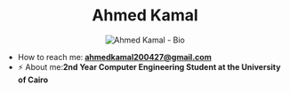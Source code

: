 <h1 align="center">Ahmed Kamal</h1>
<p align="center">
  <img src="https://readme-typing-svg.demolab.com/?lines=Hi%2C+I+am+Ahmed+Kamal+<3;Computer+Engineering+Student;Currently+I+am+in+my+Second+year&font=Fira%20Code&center=true&width=500&height=100&duration=4000&pause=50" alt="Ahmed Kamal - Bio">
</p>
<ul>
  <li> How to reach me:<b> <a href="mailto:ahmedkamal200427@gmail.com">ahmedkamal200427@gmail.com</a></b></li>
  <li>⚡ About me:<b>2nd Year Computer Engineering Student at the University of Cairo</b></li>
</ul>
